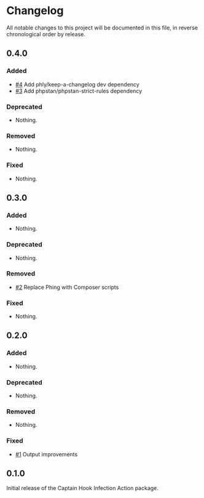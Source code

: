 # Changelog

All notable changes to this project will be documented in this file, in reverse chronological order by release.

## 0.4.0

### Added

- [#4](https://github.com/bitexpert/captainhook-infection/pull/4) Add phly/keep-a-changelog dev dependency
- [#3](https://github.com/bitexpert/captainhook-infection/pull/3) Add phpstan/phpstan-strict-rules dependency

### Deprecated

- Nothing.

### Removed

- Nothing.

### Fixed

- Nothing.

## 0.3.0

### Added

- Nothing.

### Deprecated

- Nothing.

### Removed

- [#2](https://github.com/bitExpert/captainhook-infection/pull/2) Replace Phing with Composer scripts

### Fixed

- Nothing.

## 0.2.0

### Added

- Nothing.

### Deprecated

- Nothing.

### Removed

- Nothing.

### Fixed

- [#1](https://github.com/bitExpert/captainhook-infection/pull/1) Output improvements

## 0.1.0

Initial release of the Captain Hook Infection Action package.
